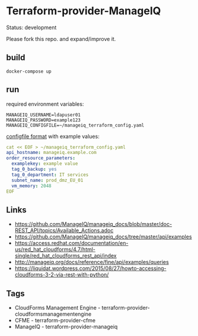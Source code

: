 # Terraform-provider-ManageIQ

Status: development

Please fork this repo. and expand/improve it.

## build

```
docker-compose up
```

## run

required environment variables:
```
MANAGEIQ_USERNAME=ldapuser01
MANAGEIQ_PASSWORD=example123
MANAGEIQ_CONFIGFILE=~/manageiq_terraform_config.yaml
```

[configfile format](https://github.com/svlentink/terraform-provider-manageiq/blob/master/config_file_format.go)
with example values:
```yaml
cat << EOF > ~/manageiq_terraform_config.yaml
api_hostname: manageiq.example.com
order_resource_parameters:
  examplekey: example value
  tag_0_backup: yes
  tag_0_department: IT services
  subnet_name: prod_dmz_EU_01
  vm_memory: 2048
EOF
```

## Links

- https://github.com/ManageIQ/manageiq_docs/blob/master/doc-REST_API/topics/Available_Actions.adoc
- https://github.com/ManageIQ/manageiq_docs/tree/master/api/examples
- https://access.redhat.com/documentation/en-us/red_hat_cloudforms/4.7/html-single/red_hat_cloudforms_rest_api/index
- http://manageiq.org/docs/reference/fine/api/examples/queries
- https://liquidat.wordpress.com/2015/08/27/howto-accessing-cloudforms-3-2-via-rest-with-python/

## Tags

- CloudForms Management Engine - terraform-provider-cloudformsmanagementengine
- CFME - terraform-provider-cfme
- ManageIQ - terraform-provider-manageiq
